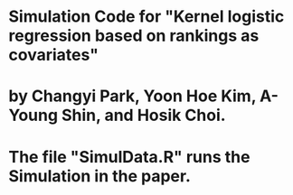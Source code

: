 # Simulation Code for "Kernel logistic regression based on rankings as covariates"
# by Changyi Park, Yoon Hoe Kim, A-Young Shin, and Hosik Choi. 
# The file "SimulData.R" runs the Simulation in the paper.
